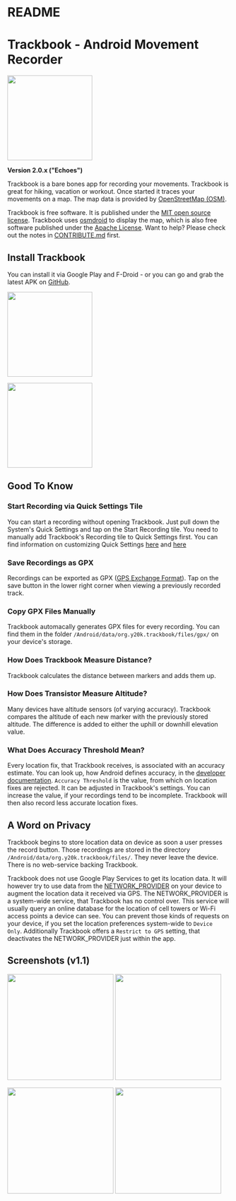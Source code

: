 README
======

# Trackbook - Android Movement Recorder
<img src="https://raw.githubusercontent.com/y20k/trackbook/master/app/src/main/res/mipmap-xxxhdpi/ic_launcher_round.png" width="192" />

**Version 2.0.x ("Echoes")**

Trackbook is a bare bones app for recording your movements. Trackbook is great for hiking, vacation or workout. Once started it traces your movements on a map. The map data is provided by [OpenStreetMap (OSM)](https://www.openstreetmap.org/).

Trackbook is free software. It is published under the [MIT open source license](https://opensource.org/licenses/MIT). Trackbook uses [osmdroid](https://github.com/osmdroid/osmdroid) to display the map, which is also free software published under the [Apache License](https://github.com/osmdroid/osmdroid/blob/master/LICENSE). Want to help? Please check out the notes in [CONTRIBUTE.md](https://github.com/y20k/trackbook/blob/master/CONTRIBUTE.md) first.

## Install Trackbook
You can install it via Google Play and F-Droid - or you can go and grab the latest APK on [GitHub](https://github.com/y20k/trackbook/releases).

[<img src="https://play.google.com/intl/de_de/badges/images/generic/en_badge_web_generic.png" width="192">](https://play.google.com/store/apps/details?id=org.y20k.trackbook)

[<img src="https://cloud.githubusercontent.com/assets/9103935/14702535/45f6326a-07ab-11e6-9256-469c1dd51c22.png" width="192">](https://f-droid.org/repository/browse/?fdid=org.y20k.trackbook)

## Good To Know

### Start Recording via Quick Settings Tile
You can start a recording without opening Trackbook. Just pull down the System's Quick Settings and tap on the Start Recording tile. You need to manually add Trackbook's Recording tile to Quick Settings first. You can find information on customizing Quick Settings [here](https://support.google.com/android/answer/9083864?hl=en) and [here](https://www.xda-developers.com/get-custom-quick-settings-tiles/)

### Save Recordings as GPX
Recordings can be exported as GPX ([GPS Exchange Format](https://en.wikipedia.org/wiki/GPS_Exchange_Format)). Tap on the save button in the lower right corner when viewing a previously recorded track.

### Copy GPX Files Manually
Trackbook automacally generates GPX files for every recording. You can find them in the folder `/Android/data/org.y20k.trackbook/files/gpx/` on your device's storage.

### How Does Trackbook Measure Distance?
Trackbook calculates the distance between markers and adds them up.

### How Does Transistor Measure Altitude?
Many devices have altitude sensors (of varying accuracy). Trackbook compares the altitude of each new marker with the previously stored altitude. The difference is added to either the uphill or downhill elevation value.

### What Does Accuracy Threshold Mean?
Every location fix, that Trackbook receives, is associated with an accuracy estimate. You can look up, how Android defines accuracy, in the [developer documentation](https://developer.android.com/reference/kotlin/android/location/Location.html#getaccuracy). `Accuracy Threshold` is the value, from which on location fixes are rejected. It can be adjusted in Trackbook's settings. You can increase the value, if your recordings tend to be incomplete. Trackbook will then also record less accurate location fixes.

## A Word on Privacy
Trackbook begins to store location data on device as soon a user presses the record button. Those recordings are stored in the directory `/Android/data/org.y20k.trackbook/files/`. They never leave the device. There is no web-service backing Trackbook.

Trackbook does not use Google Play Services to get its location data. It will however try to use data from the [NETWORK_PROVIDER](https://developer.android.com/reference/android/location/LocationManager#NETWORK_PROVIDER) on your device to augment the location data it received via GPS. The NETWORK_PROVIDER is a system-wide service, that Trackbook has no control over. This service will usually query an online database for the location of cell towers or Wi-Fi access points a device can see. You can prevent those kinds of requests on your device, if you set the location preferences system-wide to `Device Only`. Additionally Trackbook offers a `Restrict to GPS` setting, that deactivates the NETWORK_PROVIDER just within the app.

## Screenshots (v1.1)
[<img src="https://raw.githubusercontent.com/y20k/trackbook/master/metadata/en-US/phoneScreenshots/p1.png" width="240">](https://raw.githubusercontent.com/y20k/trackbook/master/metadata/en-US/phoneScreenshots/p1.png)
[<img src="https://raw.githubusercontent.com/y20k/trackbook/master/metadata/en-US/phoneScreenshots/p2.png" width="240">](https://raw.githubusercontent.com/y20k/trackbook/master/metadata/en-US/phoneScreenshots/p2.png)

[<img src="https://raw.githubusercontent.com/y20k/trackbook/master/metadata/en-US/phoneScreenshots/p3.png" width="240">](https://raw.githubusercontent.com/y20k/trackbook/master/metadata/en-US/phoneScreenshots/p3.png)
[<img src="https://raw.githubusercontent.com/y20k/trackbook/master/metadata/en-US/phoneScreenshots/p4.png" width="240">](https://raw.githubusercontent.com/y20k/trackbook/master/metadata/en-US/phoneScreenshots/p4.png)
